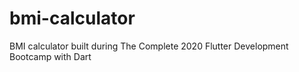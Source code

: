 # bmi-calculator
BMI calculator built during The Complete 2020 Flutter Development Bootcamp with Dart
